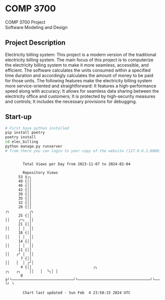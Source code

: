 # COMP 3700
COMP 3700 Project  
Software Modeling and Design
## Project Description
Electricity billing system: This project is a modern version of the traditional electricity billing system. The main focus of this project is to computerize the electricity billing system to make it more seamless, accessible, and efficient. The software calculates the units consumed within a specified time duration and accordingly calculates the amount of money to be paid for those units. The following features make the electricity billing system more service-oriented and straightforward: It features a high-performance speed along with accuracy; It allows for seamless data sharing between the electricity office and customers; It is protected by high-security measures and controls; It includes the necessary provisions for debugging.

## Start-up
```bash
# First have python installed
pip install poetry
poetry install
cd elec_billing
python manage.py runserver
# from there you can login to your copy of the website (127.0.0.1:8000), default creds are admin/admin
```

```

        Total Views per Day from 2023-11-07 to 2024-02-04

        Repository Views
      53 ┼╭╮
      49 ┤││
      46 ┤││
      42 ┤││
      39 ┤││
      35 ┤││
      32 ┤││
      28 ┤││                                                                          ╭╮         ╭╮
      25 ┤││                                                                          ││    ╭─╮  ││
      21 ┤││                                                                          ││    │ │  ││
      18 ┤││                                                                          ││    │ │  ││
      14 ┤││                                                                          ││    │ │  ││
      11 ┤││                                                                          ││   ╭╯ │  ││
       7 ┤││                                                                          ││   │  │ ╭╯│
       4 ┤││                            ╭╮                                 ╭╮   ╭╮    ││   │  ╰╮│ │
       0 ┼╯╰────────────────────────────╯╰─────────────────────────────────╯╰───╯╰────╯╰───╯   ╰╯ ╰

        Chart last updated - Sun Feb  4 23:58:15 2024 UTC
        
```
